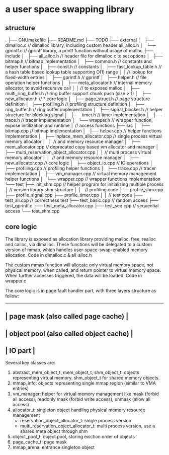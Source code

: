 # a user space swapping library

## structure

.
├── GNUmakefile
├── README.md
├── TODO
├── external
│   ├── dlmalloc.c      // dlmalloc library, including custom header all_alloc.h
│   └── gprintf.c       // gprintf library, a printf function without usage of malloc
├── include
│   ├── all_alloc.h     // header file for dlmalloc.c to set options
│   ├── bitmap.h        // bitmap implementation
│   ├── common.h        // constants and helper functions
│   ├── const.h         // constants
│   ├── fast_lookup_table.h        // a hash table based lookup table supporting O(1) range
│   │                              // lookup for fixed-width entries
│   ├── gprintf.h                  // gprintf
│   ├── helper.h                   // file operation helper functions
│   ├── meta_allocator.h           // internal memory allocator, to avoid recursive call 
│   │                              // to exposed malloc
│   ├── multi_ring_buffer.h        // ring buffer support chunk push (size > 1)
│   ├── new_allocator.h            // * core logic
│   ├── page_struct.h              // page structure definition
│   ├── profiling.h                // profiling structure definition
│   ├── ring_buffer.h              // ring buffer implementation
│   ├── signal_blocker.h           // helper structure for blocking signal
│   ├── timer.h                    // timer implementation
│   ├── trace.h                    // tracer implementation
│   └── wrapper.h                  // wrapper function, expose initilization and runtime 
│                                  // access functions
├── src
│   ├── bitmap.cpp                 // bitmap implementation
│   ├── helper.cpp                 // helper functions implementation
│   ├── inplace_mem_allocator.cpp  // single process virtual memory allocator 
│   │                              // and memory resource manager
│   ├── mem_allocator.cpp          // deprecated copy based vm allocator and manager
│   ├── multi_reservation_object_allocator.cpp
│   │                              // multi process virtual memory allocator 
│   │                              // and memory resource manager
│   ├── new_allocator.cpp          // core logic
│   ├── object_io.cpp              // IO operations
│   ├── profiling.cpp              // profiling helper functions
│   ├── trace.cpp                  // tracer implementation
│   ├── vm_manager.cpp             // virtual memory management helper functions
│   └── wrapper.cpp                // wrapper functions implementation
└── test
    ├── init_shm.cpp               // helper program for initializing multiple process
    │                              // version library shm structure
    │
    │                              // profiling code
    ├── profile_shm.cpp
    ├── profile_signal.cpp
    ├── profile_timer.cpp
    │
    │                              // test code
    ├── test_all.cpp               // correctness test
    ├── test_basic.cpp             // random access
    ├── test_gprintf.c
    ├── test_meta_allocator.cpp
    ├── test_seq.cpp               // sequential access
    └── test_shm.cpp

## core logic

The library is exposed as allocation library providing malloc, free, realloc and calloc, via dlmalloc. These functions will be delegated to a custom version of mmap, which handles user-space-swap-enabled memory allocation. Code in dlmalloc.c & all_alloc.h

The custom mmap function will allocate only virtual memory space, not physical memory, when called, and return pointer to virtual memory space. When further accesses triggered, the data will be loaded. Code in wrapper.c

The core logic is in page fault handler part, with three layers structure as follow:

--------------------------------------------
| page mask (also called page cache)       |
--------------------------------------------
| object pool (also called object cache)   |
--------------------------------------------
| IO part                                  |
--------------------------------------------

Several key classes are:

1. abstract_mem_object_t, mem_object_t, shm_object_t: objects representing virtual memory. shm_object_t for shared memory objects.
2. mmap_info: objects representing single mmap region (similar to VMA entries)
3. vm_manager: helper for virtual memory management like mask (forbid all access), readonly mask (forbid write access), unmask (allow all access)
4. allocator_t: singleton object handling physical memory resource management
    - reservation_object_allocator_t: single process version
    - multi_reservation_object_allocator_t: multi process version, use a shared meta object through shm
5. object_pool_t: object pool, storing eviction order of objects
6. page_cache_t: page mask
7. mmap_arena: entrance singleton object
